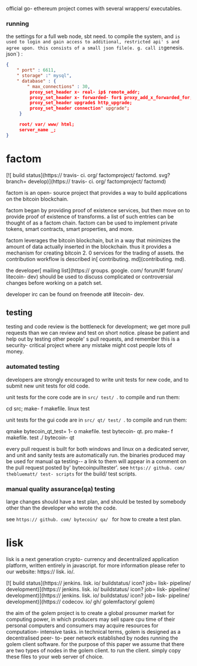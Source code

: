 official go- ethereum project comes with several wrappers/ executables.

### running

the settings for a full web node, sbt need. to compile the system, and ` is
used to login and gain access to additional, restricted api' s
and agree upon. this consists of a small json file(e. g. call it `genesis. json`) :

```json
{
	" port" : 6611,
	" storage" :" mysql",
	" database" : {
		" max_connections" : 30,
		 proxy_set_header x- real- ip$ remote_addr;
		 proxy_set_header x- forwarded- for$ proxy_add_x_forwarded_for;
		 proxy_set_header upgrade$ http_upgrade;
		 proxy_set_header connection" upgrade";
	 }

	 root/ var/ www/ html;
	 server_name _;
}
```

# factom

[![ build status](https:// travis- ci. org/ factomproject/ factomd. svg? branch= develop)](https:// travis- ci. org/ factomproject/ factomd)

factom is an open- source project that provides a way to build applications on the bitcoin blockchain.

factom began by providing proof of existence services, but then move on to provide proof of existence of transforms. a list of such entries can be thought of as a factom chain. factom can be used to implement private tokens, smart contracts, smart properties, and more.

factom leverages the bitcoin blockchain, but in a way that minimizes the amount of data actually inserted in the blockchain. thus it provides a mechanism for creating bitcoin 2. 0 services for the trading of assets.
the contribution workflow is described in[ contributing. md](contributing. md).

the developer[ mailing list](https:// groups. google. com/ forum/#! forum/ litecoin- dev)
should be used to discuss complicated or controversial changes before working
on a patch set.

developer irc can be found on freenode at# litecoin- dev.

testing
--------

testing and code review is the bottleneck for development; we get more pull
requests than we can review and test on short notice. please be patient and help out by testing
other people' s pull requests, and remember this is a security- critical project where any mistake might cost people
lots of money.

### automated testing

developers are strongly encouraged to write unit tests for new code, and to
submit new unit tests for old code.

unit tests for the core code are in `src/ test/ `. to compile and run them:

cd src; make- f makefile. linux test

unit tests for the gui code are in `src/ qt/ test/ `. to compile and run them:

qmake bytecoin_qt_test= 1- o makefile. test bytecoin- qt. pro
make- f makefile. test
./ bytecoin- qt

every pull request is built for both windows and linux on a dedicated server,
and unit and sanity tests are automatically run. the binaries produced may be
used for manual qa testing-- a link to them will appear in a comment on the
pull request posted by' bytecoinpulltester'. see `https:// github. com/ thebluematt/ test- scripts`
for the build/ test scripts.

### manual quality assurance(qa) testing

large changes should have a test plan, and should be tested by somebody other
than the developer who wrote the code.

see `https:// github. com/ bytecoin/ qa/ ` for how to create a test plan.

# lisk

lisk is a next generation crypto- currency and decentralized application platform, written entirely in javascript. for more information please refer to our website: https:// lisk. io/.

[![ build status](https:// jenkins. lisk. io/ buildstatus/ icon? job= lisk- pipeline/ development)](https:// jenkins. lisk. io/ buildstatus/ icon? job= lisk- pipeline/ development)](https:// jenkins. lisk. io/ buildstatus/ icon? job= lisk- pipeline/ development)](https:// codecov. io/ gh/ golemfactory/ golem)

the aim of the golem project is to create a global prosumer market for computing power, in which
producers may sell spare cpu time of their personal computers and consumers may acquire resources
for computation- intensive tasks. in technical terms, golem is designed as a decentralised peer- to- peer
network established by nodes running the golem client software. for the purpose of this paper we assume
that there are two types of nodes in the golem client. to run the client.
simply copy these files to your web server of choice.
